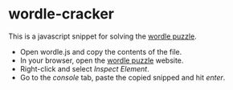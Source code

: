 # wordle-cracker

This is a javascript snippet for solving the [wordle puzzle](https://www.powerlanguage.co.uk/wordle/).

* Open wordle.js and copy the contents of the file.
* In your browser, open the [wordle puzzle](https://www.powerlanguage.co.uk/wordle/) website.
* Right-click and select *Inspect Element*.
* Go to the *console* tab, paste the copied snipped and hit *enter*.